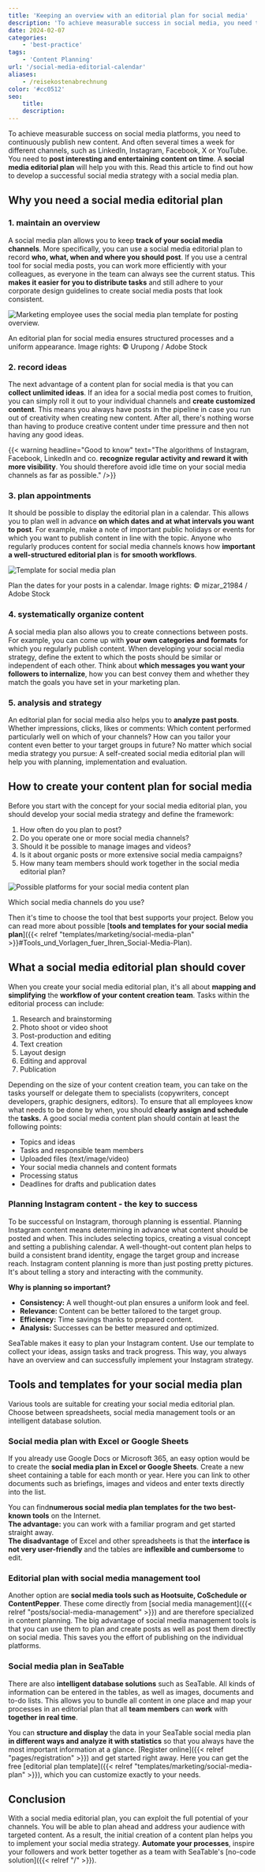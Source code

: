 ```yaml
---
title: 'Keeping an overview with an editorial plan for social media'
description: 'To achieve measurable success in social media, you need to publish new content continuously. And often several times a week for different channels. You need to post interesting and entertaining content on time. A social media plan will help you implement this. Read this article to find out how to get off to a successful start with such an editorial plan.'
date: 2024-02-07
categories:
    - 'best-practice'
tags:
    - 'Content Planning'
url: '/social-media-editorial-calendar'
aliases:
    - /reisekostenabrechnung
color: '#cc0512'
seo:
    title:
    description:
---
```


To achieve measurable success on social media platforms, you need to continuously publish new content. And often several times a week for different channels, such as LinkedIn, Instagram, Facebook, X or YouTube. You need to **post interesting and entertaining content on time**. A **social media editorial plan** will help you with this. Read this article to find out how to develop a successful social media strategy with a social media plan.

## Why you need a social media editorial plan

### 1\. maintain an overview

A social media plan allows you to keep **track of your social media channels**. More specifically, you can use a social media editorial plan to record **who, what, when and where you should post**. If you use a central tool for social media posts, you can work more efficiently with your colleagues, as everyone in the team can always see the current status. This **makes it easier for you to distribute tasks** and still adhere to your corporate design guidelines to create social media posts that look consistent.

![Marketing employee uses the social media plan template for posting overview.](Social-Media-Plan-Vorlage_AdobeStock_237523368_bearbeitet-711x474.jpg)

An editorial plan for social media ensures structured processes and a uniform appearance. Image rights: © Urupong / Adobe Stock

### 2\. record ideas

The next advantage of a content plan for social media is that you can **collect unlimited ideas**. If an idea for a social media post comes to fruition, you can simply roll it out to your individual channels and **create customized content**. This means you always have posts in the pipeline in case you run out of creativity when creating new content. After all, there's nothing worse than having to produce creative content under time pressure and then not having any good ideas.

{{< warning headline="Good to know" text="The algorithms of Instagram, Facebook, LinkedIn and co. **recognize regular activity and reward it with more visibility**. You should therefore avoid idle time on your social media channels as far as possible." />}}

### 3\. plan appointments

It should be possible to display the editorial plan in a calendar. This allows you to plan well in advance **on which dates and at what intervals you want to post**. For example, make a note of important public holidays or events for which you want to publish content in line with the topic. Anyone who regularly produces content for social media channels knows how **important a well-structured editorial plan** is **for smooth workflows**.

![Template for social media plan](Social-Media-Planung-Vorlage_AdobeStock_197682814_bearbeitet.jpg)

Plan the dates for your posts in a calendar. Image rights: © mizar_21984 / Adobe Stock

### 4\. systematically organize content

A social media plan also allows you to create connections between posts. For example, you can come up with **your own categories and formats** for which you regularly publish content. When developing your social media strategy, define the extent to which the posts should be similar or independent of each other. Think about **which messages you want your followers to internalize**, how you can best convey them and whether they match the goals you have set in your marketing plan.

### 5\. analysis and strategy

An editorial plan for social media also helps you to **analyze past posts**. Whether impressions, clicks, likes or comments: Which content performed particularly well on which of your channels? How can you tailor your content even better to your target groups in future? No matter which social media strategy you pursue: A self-created social media editorial plan will help you with planning, implementation and evaluation.

## How to create your content plan for social media

Before you start with the concept for your social media editorial plan, you should develop your social media strategy and define the framework:

1. How often do you plan to post?
2. Do you operate one or more social media channels?
3. Should it be possible to manage images and videos?
4. Is it about organic posts or more extensive social media campaigns?
5. How many team members should work together in the social media editorial plan?

![Possible platforms for your social media content plan](Social-Media-Plan_card.jpg)

Which social media channels do you use?

Then it's time to choose the tool that best supports your project. Below you can read more about possible [**tools and templates for your social media plan**]({{< relref "templates/marketing/social-media-plan" >}}#Tools_und_Vorlagen_fuer_Ihren_Social-Media-Plan).

## What a social media editorial plan should cover

When you create your social media editorial plan, it's all about **mapping and simplifying** the **workflow of your content creation team**. Tasks within the editorial process can include:

1. Research and brainstorming
2. Photo shoot or video shoot
3. Post-production and editing
4. Text creation
5. Layout design
6. Editing and approval
7. Publication

Depending on the size of your content creation team, you can take on the tasks yourself or delegate them to specialists (copywriters, concept developers, graphic designers, editors). To ensure that all employees know what needs to be done by when, you should **clearly assign and schedule** the **tasks.** A good social media content plan should contain at least the following points:

- Topics and ideas
- Tasks and responsible team members
- Uploaded files (text/image/video)
- Your social media channels and content formats
- Processing status
- Deadlines for drafts and publication dates

### Planning Instagram content - the key to success

To be successful on Instagram, thorough planning is essential. Planning Instagram content means determining in advance what content should be posted and when. This includes selecting topics, creating a visual concept and setting a publishing calendar. A well-thought-out content plan helps to build a consistent brand identity, engage the target group and increase reach. Instagram content planning is more than just posting pretty pictures. It's about telling a story and interacting with the community.

**Why is planning so important?**

- **Consistency:** A well thought-out plan ensures a uniform look and feel.
- **Relevance:** Content can be better tailored to the target group.
- **Efficiency:** Time savings thanks to prepared content.
- **Analysis:** Successes can be better measured and optimized.

SeaTable makes it easy to plan your Instagram content. Use our template to collect your ideas, assign tasks and track progress. This way, you always have an overview and can successfully implement your Instagram strategy.

## Tools and templates for your social media plan

Various tools are suitable for creating your social media editorial plan. Choose between spreadsheets, social media management tools or an intelligent database solution.

### Social media plan with Excel or Google Sheets

If you already use Google Docs or Microsoft 365, an easy option would be to create the **social media plan in Excel or Google Sheets**. Create a new sheet containing a table for each month or year. Here you can link to other documents such as briefings, images and videos and enter texts directly into the list.

You can find**numerous social media plan templates for the two best-known tools** on the Internet.  
**The advantage:** you can work with a familiar program and get started straight away.  
**The disadvantage** of Excel and other spreadsheets is that the **interface is not very user-friendly** and the tables are **inflexible and cumbersome** to edit.

### Editorial plan with social media management tool

Another option are **social media tools such as Hootsuite, CoSchedule or ContentPepper**. These come directly from [social media management]({{< relref "posts/social-media-management" >}}) and are therefore specialized in content planning. The big advantage of social media management tools is that you can use them to plan and create posts as well as post them directly on social media. This saves you the effort of publishing on the individual platforms.

### Social media plan in SeaTable

There are also **intelligent database solutions** such as SeaTable. All kinds of information can be entered in the tables, as well as images, documents and to-do lists. This allows you to bundle all content in one place and map your processes in an editorial plan that all **team members** can **work** with **together in real time**.

You can **structure and display** the data in your SeaTable social media plan **in different ways and analyze it with statistics** so that you always have the most important information at a glance. [Register online]({{< relref "pages/registration" >}}) and get started right away. Here you can get the free [editorial plan template]({{< relref "templates/marketing/social-media-plan" >}}), which you can customize exactly to your needs.

## Conclusion

With a social media editorial plan, you can exploit the full potential of your channels. You will be able to plan ahead and address your audience with targeted content. As a result, the initial creation of a content plan helps you to implement your social media strategy. **Automate your processes**, inspire your followers and work better together as a team with SeaTable's [no-code solution]({{< relref "/" >}}).
